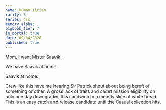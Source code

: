 ```yaml
---
name: Human Airiam
rarity: 3
series: dsc
memory_alpha:
bigbook_tier: 7
in_portal: true
date: 09/04/2020
published: true
---
```


Mom, I want Mister Saavik.

We have Saavik at home.

Saavik at home:

Crew like this have me hearing Sir Patrick shout about being bereft of something or other. A gross lack of traits and cadet mission eligibility on only one day downgrades this sandwich to a measly slice of white bread. This is an easy catch and release candidate until the Casual collection hits.
